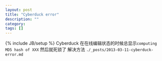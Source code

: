 ```yaml
---
layout: post
title: "Cyberduck error"
description: ""
category: 
tags: []
---
```

{% include JB/setup %}
Cyberduck 在在线编辑状态的时候总显示`computing MD5 hash of XXX` 然后就死锁了 解决方法
`./_posts/2013-03-11-cyberduck-error.md`